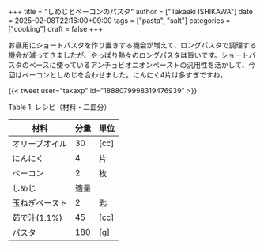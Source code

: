 +++
title = "しめじとベーコンのパスタ"
author = ["Takaaki ISHIKAWA"]
date = 2025-02-08T22:16:00+09:00
tags = ["pasta", "salt"]
categories = ["cooking"]
draft = false
+++

お昼用にショートパスタを作り置きする機会が増えて、ロングパスタで調理する機会が減ってきましたが、やっぱり熱々のロングパスタは旨いです。ショートパスタのベースに使っているアンチョビオニオンペーストの汎用性を活かして、今回はベーコンとしめじを合わせました。にんにく4片は多すぎですね。  

{{< tweet user="takaxp" id="1888079998319476939" >}}  

<div class="table-caption">
  <span class="table-number">Table 1</span>:
  レシピ（材料・二皿分）
</div>

| 材料      | 分量 | 単位 |
|---------|----|----|
| オリーブオイル | 30  | [cc] |
| にんにく  | 4   | 片   |
| ベーコン  | 2   | 枚   |
| しめじ    | 適量 |      |
| 玉ねぎペースト | 2   | 匙   |
| 茹で汁(1.1%) | 45  | [cc] |
| パスタ    | 180 | [g]  |
